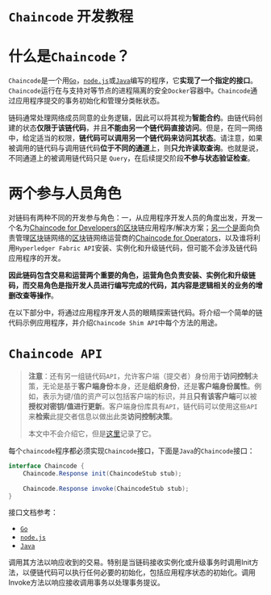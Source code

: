 # `Chaincode` 开发教程

# 什么是`Chaincode`？

`Chaincode`是一个用[`Go`](https://golang.org/)，[`node.js`](https://nodejs.org/)或[`Java`](https://java.com/en/)编写的程序，它**实现了一个指定的接口**。`Chaincode`运行在与支持对等节点的进程隔离的安全`Docker`容器中。`Chaincode`通过应用程序提交的事务初始化和管理分类帐状态。

链码通常处理网络成员同意的业务逻辑，因此可以将其视为**智能合约**。由链代码创建的状态**仅限于该链代码**，并且**不能由另一个链代码直接访问**。但是，在同一网络中，给定适当的权限，**链代码可以调用另一个链代码来访问其状态**。请注意，如果被调用的链代码与调用链代码**位于不同的通道**上，则**只允许读取查询**。也就是说，不同通道上的被调用链代码只是 `Query`，在后续提交阶段**不参与状态验证检查**。

# 两个参与人员角色

对链码有两种不同的开发参与角色：一，从应用程序开发人员的角度出发，开发一个名为[Chaincode for Developers的区块](https://hyperledger-fabric.readthedocs.io/en/latest/chaincode4ade.html)链应用程序/解决方案；[另一个是](https://hyperledger-fabric.readthedocs.io/en/latest/chaincode4noah.html)面向负责管理[区块](https://hyperledger-fabric.readthedocs.io/en/latest/chaincode4noah.html)链网络的[区块](https://hyperledger-fabric.readthedocs.io/en/latest/chaincode4noah.html)链网络运营商的[Chaincode for Operators](https://hyperledger-fabric.readthedocs.io/en/latest/chaincode4noah.html)，以及谁将利用`Hyperledger Fabric API`安装、实例化和升级链代码，但可能不会涉及链代码应用程序的开发。

**因此链码包含交易和运营两个重要的角色，运营角色负责安装、实例化和升级链码，而交易角色是指开发人员进行编写完成的代码，其内容是逻辑相关的业务的增删改查等操作**。



在以下部分中，将通过应用程序开发人员的眼睛探索链代码。将介绍一个简单的链代码示例应用程序，并介绍`Chaincode Shim API`中每个方法的用途。

# `Chaincode API`

> **注意**：还有另一组链代码`API`，允许客户端（提交者）身份用于**访问控制**决策，无论是基于**客户端身份**本身，还是**组织身份**，还是**客户端身份属性**。例如，表示为键/值的资产可以包括客户端的标识，并且**只有该客户端**可以被**授权对密钥/值进行更新**。客户端身份库具有`API`，链代码可以使用这些`API`来**检索**此提交者信息以做出此类**访问控制决策**。
>
> 本文中不会介绍它，但是[这里](https://github.com/hyperledger/fabric/blob/master/core/chaincode/lib/cid/README.md)记录了它。

每个`chaincode`程序都必须实现`Chaincode`接口，下面是`Java`的`Chaincode`接口：

```java
interface Chaincode {
	Chaincode.Response init(ChaincodeStub stub);
    
	Chaincode.Response invoke(ChaincodeStub stub);
}
```

接口文档参考：

- [`Go`](https://godoc.org/github.com/hyperledger/fabric/core/chaincode/shim#Chaincode)
- [`node.js`](https://fabric-shim.github.io/ChaincodeInterface.html)
- [`Java`](https://fabric-chaincode-java.github.io/org/hyperledger/fabric/shim/Chaincode.html)

调用其方法以响应收到的交易。特别是当链码接收实例化或升级事务时调用Init方法，以便链代码可以执行任何必要的初始化，包括应用程序状态的初始化。调用Invoke方法以响应接收调用事务以处理事务提议。